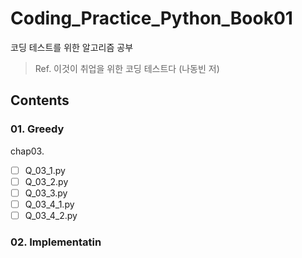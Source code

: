 # Coding_Practice_Python_Book01

코딩 테스트를 위한 알고리즘 공부
> Ref. 이것이 취업을 위한 코딩 테스트다 (나동빈 저)  
  
  
## Contents
### 01. Greedy  
  chap03.
   - [ ] Q_03_1.py
   - [ ] Q_03_2.py
   - [ ] Q_03_3.py
   - [ ] Q_03_4_1.py
   - [ ] Q_03_4_2.py 
  
### 02. Implementatin 
